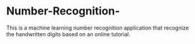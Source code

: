 # Number-Recognition-
This is a machine learning number recognition application that recognize the handwritten digits based on an online tutorial.
